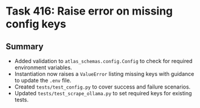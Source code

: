 # Task 416: Raise error on missing config keys

## Summary
- Added validation to `atlas_schemas.config.Config` to check for required environment variables.
- Instantiation now raises a `ValueError` listing missing keys with guidance to update the `.env` file.
- Created `tests/test_config.py` to cover success and failure scenarios.
- Updated `tests/test_scrape_ollama.py` to set required keys for existing tests.
